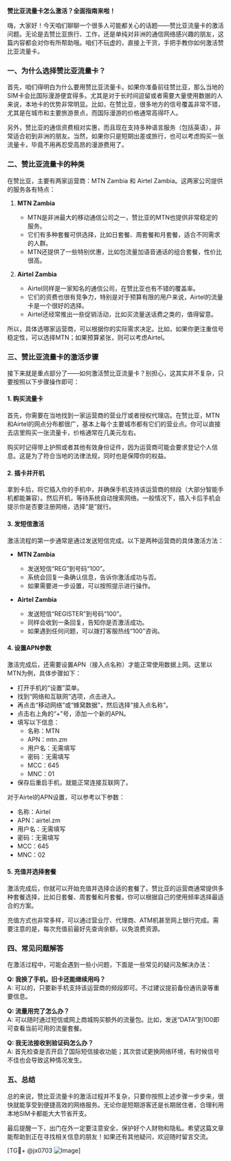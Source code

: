 **赞比亚流量卡怎么激活？全面指南来啦！**

嗨，大家好！今天咱们聊聊一个很多人可能都关心的话题——赞比亚流量卡的激活问题。无论是去赞比亚旅行、工作，还是单纯对非洲的通信网络感兴趣的朋友，这篇内容都会对你有所帮助哦。咱们不玩虚的，直接上干货，手把手教你如何激活赞比亚流量卡。

### 一、为什么选择赞比亚流量卡？

首先，咱们得明白为什么要用赞比亚流量卡。如果你准备前往赞比亚，那么当地的SIM卡会比国际漫游便宜得多。尤其是对于长时间逗留或者需要大量使用数据的人来说，本地卡的优势非常明显。比如，在赞比亚，很多地方的信号覆盖非常不错，尤其是在城市和主要旅游景点，而国际漫游的价格通常高得吓人。

另外，赞比亚的通信资费相对实惠，而且现在支持多种语言服务（包括英语），非常适合初到非洲的朋友。当然，如果你只是短期出差或旅行，也可以考虑购买一张流量卡，毕竟不用再忍受高昂的漫游费用了。

### 二、赞比亚流量卡的种类

在赞比亚，主要有两家运营商：MTN Zambia 和 Airtel Zambia。这两家公司提供的服务各有特点：

1. **MTN Zambia**
   - MTN是非洲最大的移动通信公司之一，赞比亚的MTN也提供非常稳定的服务。
   - 它们有多种套餐可供选择，比如日套餐、周套餐和月套餐，适合不同需求的人群。
   - MTN还提供了一些特别优惠，比如包流量加语音通话的组合套餐，性价比很高。

2. **Airtel Zambia**
   - Airtel同样是一家知名的通信公司，在赞比亚也有不错的覆盖率。
   - 它们的资费也很有竞争力，特别是对于预算有限的用户来说，Airtel的流量卡是一个很好的选择。
   - Airtel还经常推出一些促销活动，比如买流量送话费之类的，值得留意。

所以，具体选哪家运营商，可以根据你的实际需求决定。比如，如果你更注重信号稳定性，可以选择MTN；如果预算紧张，则可以考虑Airtel。

### 三、赞比亚流量卡的激活步骤

接下来就是重点部分了——如何激活赞比亚流量卡？别担心，这其实并不复杂，只要按照以下步骤操作即可：

#### 1. 购买流量卡
首先，你需要在当地找到一家运营商的营业厅或者授权代理店。在赞比亚，MTN和Airtel的网点分布都很广，基本上每个主要城市都有它们的营业点。你可以直接去店里购买一张流量卡，价格通常在几美元左右。

购买时记得带上护照或者其他有效身份证件，因为运营商可能会要求登记个人信息。这是为了符合当地的法律法规，同时也是保障你的权益。

#### 2. 插卡并开机
拿到卡后，将它插入你的手机中，并确保手机支持该运营商的频段（大部分智能手机都能兼容）。然后开机，等待系统自动搜索网络。一般情况下，插入卡后手机会提示你是否要注册网络，选择“是”就行。

#### 3. 发短信激活
激活流程的第一步通常是通过发送短信完成。以下是两种运营商的具体激活方法：

- **MTN Zambia**
  - 发送短信“REG”到号码“100”。
  - 系统会回复一条确认信息，告诉你激活成功与否。
  - 如果需要进一步设置，可以按照提示进行操作。

- **Airtel Zambia**
  - 发送短信“REGISTER”到号码“100”。
  - 同样会收到一条回复，告知你是否激活成功。
  - 如果遇到任何问题，可以拨打客服热线“100”咨询。

#### 4. 设置APN参数
激活完成后，还需要设置APN（接入点名称）才能正常使用数据上网。这里以MTN为例，具体步骤如下：

- 打开手机的“设置”菜单。
- 找到“网络和互联网”选项，点击进入。
- 再点击“移动网络”或“蜂窝数据”，然后选择“接入点名称”。
- 点击右上角的“+”号，添加一个新的APN。
- 填写以下信息：
  - 名称：MTN
  - APN：mtn.zm
  - 用户名：无需填写
  - 密码：无需填写
  - MCC：645
  - MNC：01
- 保存后重启手机，就能正常连接互联网了。

对于Airtel的APN设置，可以参考以下参数：
- 名称：Airtel
- APN：airtel.zm
- 用户名：无需填写
- 密码：无需填写
- MCC：645
- MNC：02

#### 5. 充值并选择套餐
激活完成后，你就可以开始充值并选择合适的套餐了。赞比亚的运营商通常提供多种套餐选择，比如日套餐、周套餐和月套餐。你可以根据自己的使用频率选择最适合的方案。

充值方式也非常多样，可以通过营业厅、代理商、ATM机甚至网上银行完成。需要注意的是，每次充值前最好先查询余额，以免浪费资源。

### 四、常见问题解答

在激活过程中，可能会遇到一些小问题，下面是一些常见的疑问及解决办法：

**Q: 我换了手机，旧卡还能继续用吗？**  
A: 可以的，只要新手机支持该运营商的频段即可。不过建议提前备份通讯录等重要信息。

**Q: 流量用完了怎么办？**  
A: 可以随时通过短信或网上商城购买额外的流量包。比如，发送“DATA”到100即可查看当前可用的流量套餐。

**Q: 我无法接收到验证码怎么办？**  
A: 首先检查是否开启了国际短信接收功能；其次尝试更换网络环境，有时候信号不佳也会导致这种情况发生。

### 五、总结

总的来说，赞比亚流量卡的激活过程并不复杂，只要你按照上述步骤一步步来，很快就能享受到便捷高效的网络服务。无论你是短期游客还是长期居住者，合理利用本地SIM卡都能大大节省开支。

最后提醒一下，出门在外一定要注意安全，保护好个人财物和隐私。希望这篇文章能帮助到正在寻找相关信息的朋友！如果还有其他疑问，欢迎随时留言交流。

[TG💪+ @jx0703 ![Image](https://github.com/user-attachments/assets/dbca1d08-cadb-493c-b0ec-ad6f7a83f270)]